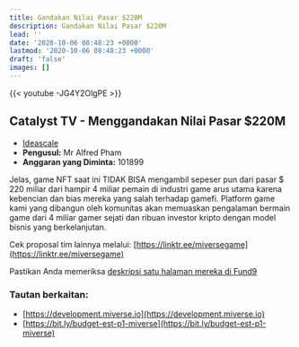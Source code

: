 ```yaml
---
title: Gandakan Nilai Pasar $220M
description: Gandakan Nilai Pasar $220M
lead: ''
date: '2020-10-06 08:48:23 +0000'
lastmod: '2020-10-06 08:48:23 +0000'
draft: 'false'
images: []
---
```


{{&lt;  youtube -JG4Y2OlgPE &gt;}}

## Catalyst TV - Menggandakan Nilai Pasar $220M

- [Ideascale](https://cardano.ideascale.com/c/idea/417243)
- **Pengusul:** Mr Alfred Pham
- **Anggaran yang Diminta:** 101899

Jelas, game NFT saat ini TIDAK BISA mengambil sepeser pun dari pasar $ 220 miliar dari hampir 4 miliar pemain di industri game arus utama karena kebencian dan bias mereka yang salah terhadap gamefi. Platform game kami yang dibangun oleh komunitas akan memuaskan pengalaman bermain game dari 4 miliar gamer sejati dan ribuan investor kripto dengan model bisnis yang berkelanjutan.

Cek proposal tim lainnya melalui: [https://linktr.ee/miversegame](https://linktr.ee/miversegame)

Pastikan Anda memeriksa [deskripsi satu halaman mereka di Fund9](https://miverse.io/one-page-catalyst-proposal-of-fund-9/?utm_source=miverse&utm_medium=one+page&utm_campaign=catalyst_f9)

### Tautan berkaitan:

- [https://development.miverse.io](https://development.miverse.io)
- [https://bit.ly/budget-est-p1-miverse](https://bit.ly/budget-est-p1-miverse)

